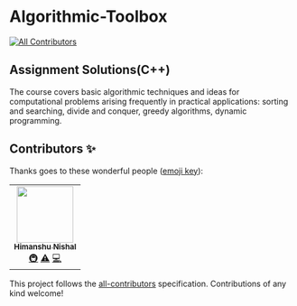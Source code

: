 # Algorithmic-Toolbox
<!-- ALL-CONTRIBUTORS-BADGE:START - Do not remove or modify this section -->
[![All Contributors](https://img.shields.io/badge/all_contributors-1-orange.svg?style=flat-square)](#contributors-)
<!-- ALL-CONTRIBUTORS-BADGE:END -->
## Assignment Solutions(C++)
The course covers basic algorithmic techniques and ideas for computational problems arising frequently in practical applications: sorting and searching, divide and conquer, greedy algorithms, dynamic programming.

## Contributors ✨

Thanks goes to these wonderful people ([emoji key](https://allcontributors.org/docs/en/emoji-key)):

<!-- ALL-CONTRIBUTORS-LIST:START - Do not remove or modify this section -->
<!-- prettier-ignore-start -->
<!-- markdownlint-disable -->
<table>
  <tr>
    <td align="center"><a href="https://github.com/hnishal"><img src="https://avatars1.githubusercontent.com/u/65018541?v=4" width="100px;" alt=""/><br /><sub><b>Himanshu Nishal</b></sub></a><br /><a href="#infra-hnishal" title="Infrastructure (Hosting, Build-Tools, etc)">🚇</a> <a href="https://github.com/hnishal/Algorithmic-Toolbox/commits?author=hnishal" title="Tests">⚠️</a> <a href="https://github.com/hnishal/Algorithmic-Toolbox/commits?author=hnishal" title="Code">💻</a></td>
  </tr>
</table>

<!-- markdownlint-enable -->
<!-- prettier-ignore-end -->
<!-- ALL-CONTRIBUTORS-LIST:END -->

This project follows the [all-contributors](https://github.com/all-contributors/all-contributors) specification. Contributions of any kind welcome!